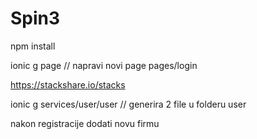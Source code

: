# Spin3

npm install

ionic g page // napravi novi page
pages/login

https://stackshare.io/stacks

ionic g services/user/user // generira 2 file u folderu user

nakon registracije dodati novu firmu

